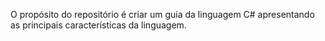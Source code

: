 O propósito do repositório é criar um guia da linguagem C# apresentando as principais características da linguagem. 
